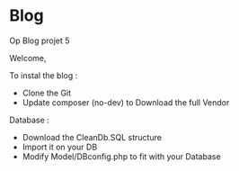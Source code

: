 # Blog
Op Blog projet 5

Welcome, 

To instal the blog : 
  - Clone the Git
  - Update composer (no-dev) to Download the full Vendor
  
  Database : 
  - Download the CleanDb.SQL structure
  - Import it on your DB
  - Modify Model/DBconfig.php to fit with your Database
